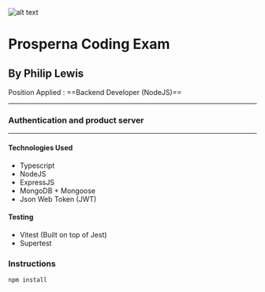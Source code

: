 ![alt text](https://prosperna.com/wp-content/uploads/2021/08/ProspernaLogo.svg)

# Prosperna Coding Exam

## By Philip Lewis
Position Applied :
==Backend Developer (NodeJS)==

---

### Authentication and product server

---

#### Technologies Used

- Typescript
- NodeJS
- ExpressJS
- MongoDB + Mongoose
- Json Web Token (JWT)

#### Testing
- Vitest (Built on top of Jest)
- Supertest

### Instructions

`npm install`
